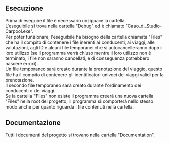 <H2>Esecuzione</H2>
<P>Prima di eseguire il file è necessario unzippare la cartella.<BR>
L'eseguibile si trova nella cartella "Debug" ed è chiamato "Caso_di_Studio-Carpool.exe".<BR>
Per poter funzionare, l'eseguibile ha bisogno della cartella chiamata "Files" che ha il compito di
contenere i file inerenti ai conducenti, ai viaggi, alle valutazioni, agli ID e alcuni file temporanei
che si autocancelleranno dopo il loro utilizzo (se il programma verrà chiuso mentre il loro utilizzo non
è terminato, i file non saranno cancellati, e di conseguenza potrebbero nascere errori).<BR>
Un file temporaneo sarà creato durante la prenotazione del viaggio, questo file ha il compito di contenere
gli identificatori univoci dei viaggi validi per la prenotazione.<BR>
Il secondo file temporaneo sarà creato durante l'ordinamento dei conducenti o dei viaggi.<BR>
Se la cartella "Files" non esiste il programma creerà una nuova cartella "Files" nella root del progetto,
il programma si comporterà nello stesso modo anche per quanto riguarda i file contenuti nella cartella.
<H2>Documentazione</H2>
<P>Tutti i documenti del progetto si trovano nella cartella "Documentation".</P>